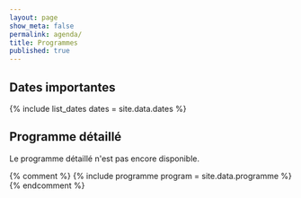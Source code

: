 ```yaml
---
layout: page
show_meta: false
permalink: agenda/
title: Programmes
published: true
---
```


## Dates importantes

{% include list_dates dates = site.data.dates %}

## Programme détaillé

Le programme détaillé n'est pas encore disponible.

{% comment %}
{% include programme program = site.data.programme %}
{% endcomment %}